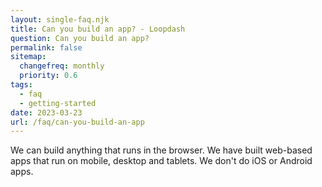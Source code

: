 ```yaml
--- 
layout: single-faq.njk
title: Can you build an app? - Loopdash
question: Can you build an app?
permalink: false
sitemap:
  changefreq: monthly
  priority: 0.6
tags: 
  - faq
  - getting-started
date: 2023-03-23
url: /faq/can-you-build-an-app
---
```


<p class="font-41">We can build anything that runs in the browser. We have built web-based apps that run on mobile, desktop and tablets. We don't do iOS or Android apps.
</p>